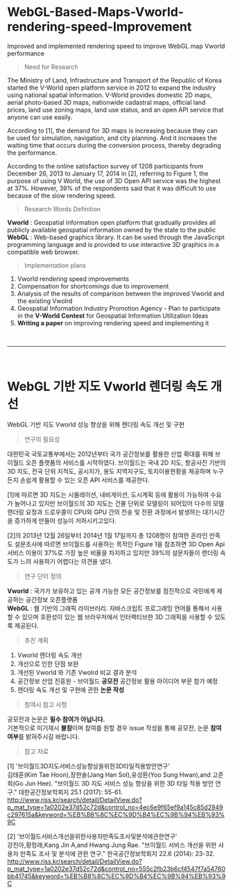 # WebGL-Based-Maps-Vworld-rendering-speed-Improvement
Improved and implemented rendering speed to improve WebGL map Vworld performance

> Need for Research

The Ministry of Land, Infrastructure and Transport of the Republic of Korea started the V-World open platform service in 2012 to expand the industry using national spatial information. V-World provides domestic 2D maps, aerial photo-based 3D maps, nationwide cadastral maps, official land prices, land use zoning maps, land use status, and an open API service that anyone can use easily.

According to [1], the demand for 3D maps is increasing because they can be used for simulation, navigation, and city planning. And it increases the waiting time that occurs during the conversion process, thereby degrading the performance.

 According to the online satisfaction survey of 1208 participants from December 26, 2013 to January 17, 2014 in [2], referring to Figure 1, the purpose of using V World, the use of 3D Open API service was the highest at 37%. However, 39% of the respondents said that it was difficult to use because of the slow rendering speed.
 
> Research Words Definition

**Vworld** : Geospatial information open platform that gradually provides all publicly available geospatial information owned by the state to the public <br>
**WebGL** : Web-based graphics library. It can be used through the JavaScript programming language and is provided to use interactive 3D graphics in a compatible web browser. <br>

> Implementation plans

1. Vworld rendering speed improvements
2. Compensation for shortcomings due to improvement
3. Analysis of the results of comparison between the improved Vworld and the existing Vwolrd
4. Geospatial Information Industry Promotion Agency - Plan to participate in the **V-World Contest** for Geospatial Information Utilization Ideas
5. **Writing a paper** on improving rendering speed and implementing it

<br>

***

<br>

# WebGL 기반 지도 Vworld 렌더링 속도 개선
WebGL 기반 지도 Vworld 성능 향상을 위해 렌더링 속도 개선 및 구현

> 연구의 필요성

대한민국 국토교통부에서는 2012년부터 국가 공간정보를 활용한 산업 확대를 위해 브이월드 오픈 플랫폼의 서비스를 시작하였다. 브이월드는 국내 2D 지도, 항공사진 기반의 3D 지도, 전국 단위 지적도, 공시지가, 용도 지역지구도, 토지이용현황을 제공하며 누구든지 손쉽게 활용할 수 있는 오픈 API 서비스를 제공한다. 

[1]에 따르면 3D 지도는 시물레이션, 내비게이션, 도시계획 등에 활용이 가능하여 수요가 늘어나고 있지만 브이월드의 3D 지도는 건물 단위로 모델링이 되어있어  다수의 모델 랜더링 요청과 드로우콜이 CPU와 GPU 간의 전송 및 전환 과정에서 발생하는 대기시간을 증가하게 만들어 성능이 저하시키고있다.

 [2]의 2013년 12월 26일부터 2014년 1월 17일까지 총 1208명이 참여한 온라인 만족도 설문조사에 따르면 브이월드를 사용하는 목적인 Figure 1을 참조하면 3D Open Api 서비스  이용이 37%로 가장 높은 비율을 차지하고 있지만 39%의 설문자들이 랜더링 속도가 느려 사용하기 어렵다는 의견을 냈다.

> 연구 단어 정의

**Vworld** : 국가가 보유하고 있는 공개 가능한 모든 공간정보를 점진적으로 국민에게 제공하는 공간정보 오픈플랫폼 <br>
**WebGL** : 웹 기반의 그래픽 라이브러리. 자바스크립트 프로그래밍 언어를 통해서 사용할 수 있으며 호환성이 있는 웹 브라우저에서 인터랙티브한 3D 그래픽을 사용할 수 있도록 제공된다. <br>


> 추진 계획

1. Vworld 렌더링 속도 개선
2. 개선으로 인한 단점 보완
3. 개선된 Vworld 와 기존 Vwolrd 비교 결과 분석
4. 공간정보 산업 진흥원 - 브이월드 **공모전** 공간정보 활용 아이디어 부문 참가 예정
5. 렌더링 속도 개선 및 구현에 관한 **논문 작성**

> 참여시 참고 사항

공모전과 논문은 **필수 참여가 아닙니다.** <br>
기본적으로 미기재시 **불참**이며 참여를 원할 경우 issue 작성을 통해 공모전, 논문 **참여 여부**를 밝혀주시길 바랍니다.

> 참고 자료

[1] '브이월드3D지도서비스성능향상을위한3D타일적용방안연구'<br>
김태훈(Kim Tae Hoon),장한솔(Jang Han Sol),유성환(Yoo Sung Hwan),and 고준희(Go Jun Hee). "브이월드 3D 지도 서비스 성능 향상을 위한 3D 타일 적용 방안 연구." 대한공간정보학회지 25.1 (2017): 55-61. <br>
http://www.riss.kr/search/detail/DetailView.do?p_mat_type=1a0202e37d52c72d&control_no=4ec6e9f65ef9a145c85d2949c297615a&keyword=%EB%B8%8C%EC%9D%B4%EC%9B%94%EB%93%9C

[2] '브이월드서비스개선을위한사용자만족도조사및분석에관한연구'<br>
강진아,황정래,Kang Jin A,and Hwang Jung Rae. "브이월드 서비스 개선을 위한 사용자 만족도 조사 및 분석에 관한 연구." 한국공간정보학회지 22.6 (2014): 23-32.<br>
http://www.riss.kr/search/detail/DetailView.do?p_mat_type=1a0202e37d52c72d&control_no=555c2fb23b6cf4547f7a54760bb41745&keyword=%EB%B8%8C%EC%9D%B4%EC%9B%94%EB%93%9C


